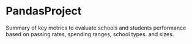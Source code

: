 # PandasProject
Summary of key metrics to evaluate schools and students performance based on passing rates, spending ranges, school types. and sizes.

